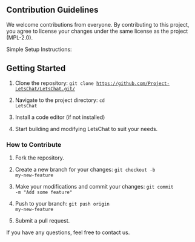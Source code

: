 ## Contribution Guidelines

We welcome contributions from everyone. By contributing to this project, you agree to license your changes under the same license as the project (MPL-2.0).

Simple Setup Instructions:

## Getting Started

1. Clone the repository:
<code>git clone https://github.com/Project-LetsChat/LetsChat.git/</code>

2. Navigate to the project directory:
<code>cd LetsChat</code>

3. Install a code editor (if not installed)

4. Start building and modifying LetsChat to suit your needs.

### How to Contribute

1. Fork the repository.
2. Create a new branch for your changes:
<code>git checkout -b my-new-feature</code>

3. Make your modifications and commit your changes:
<code>git commit -m "Add some feature"</code>

4. Push to your branch:
<code>git push origin my-new-feature</code>

5. Submit a pull request.

If you have any questions, feel free to contact us.
